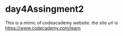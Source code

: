 # day4Assingment2
This is a mimic of codeacademy website.
the site url is https://www.codecademy.com/learn
